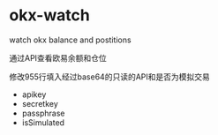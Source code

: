 # okx-watch
watch okx balance and postitions

通过API查看欧易余额和仓位

修改955行填入经过base64的只读的API和是否为模拟交易
 - apikey
 - secretkey
 - passphrase
 - isSimulated
